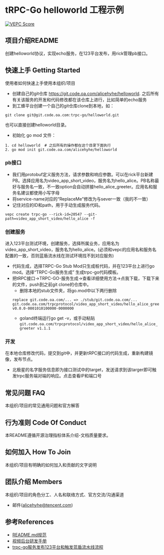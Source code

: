 # tRPC-Go helloworld 工程示例

 [![VEPC Score](https://pbaccess.video.qq.com/trpc.vepc_tools.vepc_banner.http/score?vappid=70420569&vsecret=6db9bf8c97010b57dd401166223ccd57b8d009c257261d53&origin=1&path=vepc%2Ftools%2Fgit%2Ffeature_demo)](https://pbaccess.video.qq.com/trpc.vepc_tools.vepc_banner.http/detail?vappid=70420569&vsecret=6db9bf8c97010b57dd401166223ccd57b8d009c257261d53&origin=1&path=vepc%2Ftools%2Fgit%2Ffeature_demo)
 

## 项目介绍README
创建helloworld协议，实现echo服务，在123平台发布，用rick管理pb接口。

## 快速上手 Getting Started
使用者如何快速上手使用本组织/项目

* 创建自己的git仓库 https://git.code.oa.com/alicehyhe/helloworld. 之后所有有关该服务的开发和代码修改都在该仓库上进行，比如简单的echo服务
* 到工蜂平台创建一个自己的git仓库clone到本地，如：
```
git clone git@git.code.oa.com:trpc-go/helloworld.git
```
也可以直接创建helloworld目录。
* 初始化 go mod 文件：
```
1. cd helloworld  # 之后所有的操作都在这个目录下面执行
2. go mod init git.code.oa.com/alicehyhe/helloworld
```
### pb接口
* 我们用protobuf定义服务方法，请求参数和响应参数。可以在rick平台新建PB。选择应用名为video_app_short_video，服务名为hello_alice。PB名称最好与服务名一致，不一致option会自动拼接hello_alice_greeter。应用名和服务名建议都使用小写字母
* 将service-name对应的“ReplaceMe”修改为与sever一致（我的不一致）
* 记住对应的ID和path，用于手动生成服务代码。
```
vepc create trpc-go --rick-id=20547 --git-path=video_app_short_video/hello_alice -f
```
### 创建服务
进入123平台测试环境，创建服务，选择所属业务，应用名为 video_app_short_video，服务名为hello_alice。(必须和vepc的应用名和服务名配置的一致，否则蓝盾流水线在测试环境找不到对应服务)
* 代码生成，选择TRPC-Go Stub Mod只生成桩代码，并在123平台上进行go mod。选择“TRPC-Go服务生成” 生成trpc-go代码模板。
* 把tRPC接口->TRPC-GO-服务生成->查看详细使用方法->点我下载，下载下来的文件，push到之前git clone的仓库中。
    * 删除本地的stub文件夹，将go.mod中以下两行删除
    ```
    replace git.code.oa.com/... => ./stub/git.code.oa.com/...
    git.code.oa.com/trpcprotocol/video_app_short_video/hello_alice_greeter v0.0.0-0001010100000-0000000
    ```
    * goland终端运行go get -v，或手动粘贴`git.code.oa.com/trpcprotocol/video_app_short_video/hello_alice_greeter v1.1.1`

### 开发
在本地仓库修改代码，提交到git中，并更新tRPC接口的代码生成，重新构建镜像，发布节点。
* 北极星的名字服务信息即为接口测试中的target，发送请求到该targer即可触发trpc服务端对端的响应。点击查看IP和端口号

## 常见问题 FAQ
本组织/项目的常见通用问题和官方解答
## 行为准则 Code Of Conduct
本README遵循开源治理指标体系介绍-文档质量要求。
## 如何加入 How To Join
本组织/项目有明确的如何加入和贡献的文字说明
## 团队介绍 Members
本组织/项目的角色分工、人名和联络方式、官方交流/沟通渠道
* 邮件(alicehyhe@tencent.com)

## 参考References 
* [README.md规范](https://iwiki.woa.com/pages/viewpage.action?pageId=289511054)
* [视频后台研发手册](https://git.code.oa.com/videobase/videonavim)
* [trpc-go服务发布123平台和触发蓝盾流水线流程](https://iwiki.woa.com/pages/viewpage.action?pageId=551449221)
